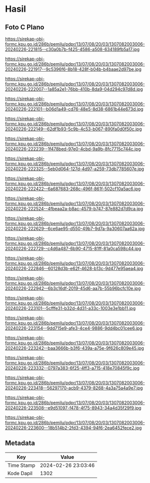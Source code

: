 # Hasil

## Foto C Plano

https://sirekap-obj-formc.kpu.go.id/286b/pemilu/pdpr/13/07/08/20/03/1307082003006-20240226-221815--c30a0b7b-f425-4586-a508-634189fb5a17.jpg

https://sirekap-obj-formc.kpu.go.id/286b/pemilu/pdpr/13/07/08/20/03/1307082003006-20240226-221917--9c5396f6-8b18-428f-b04b-b4baae2d97be.jpg

https://sirekap-obj-formc.kpu.go.id/286b/pemilu/pdpr/13/07/08/20/03/1307082003006-20240226-222007--1a85a2e1-76bb-410b-8da9-04d294c97d8d.jpg

https://sirekap-obj-formc.kpu.go.id/286b/pemilu/pdpr/13/07/08/20/03/1307082003006-20240226-222101--b06d1a49-cd76-48e5-8d38-6861b44e673d.jpg

https://sirekap-obj-formc.kpu.go.id/286b/pemilu/pdpr/13/07/08/20/03/1307082003006-20240226-222149--62df1b93-5c9b-4c53-b067-890fa0d0f50c.jpg

https://sirekap-obj-formc.kpu.go.id/286b/pemilu/pdpr/13/07/08/20/03/1307082003006-20240226-222239--1f478bed-97e0-4cbd-9a9b-8fc7715c744c.jpg

https://sirekap-obj-formc.kpu.go.id/286b/pemilu/pdpr/13/07/08/20/03/1307082003006-20240226-222325--5eb0d064-127d-4d97-a259-73db7785607e.jpg

https://sirekap-obj-formc.kpu.go.id/286b/pemilu/pdpr/13/07/08/20/03/1307082003006-20240226-222422--6a687683-268c-496f-861f-502cf10a5ac6.jpg

https://sirekap-obj-formc.kpu.go.id/286b/pemilu/pdpr/13/07/08/20/03/1307082003006-20240226-222524--4fbeaa2a-b8ac-4579-b747-87e882d7d9ca.jpg

https://sirekap-obj-formc.kpu.go.id/286b/pemilu/pdpr/13/07/08/20/03/1307082003006-20240226-222629--6ce6ae95-d550-49b7-9d7a-9a30607aa62a.jpg

https://sirekap-obj-formc.kpu.go.id/286b/pemilu/pdpr/13/07/08/20/03/1307082003006-20240226-222729--c4d6a487-6b90-4715-81ff-81a0ca598c44.jpg

https://sirekap-obj-formc.kpu.go.id/286b/pemilu/pdpr/13/07/08/20/03/1307082003006-20240226-222846--60128d3b-e62f-4628-b13c-9d477e95aea4.jpg

https://sirekap-obj-formc.kpu.go.id/286b/pemilu/pdpr/13/07/08/20/03/1307082003006-20240226-222942--6b3c16df-2019-45d6-aa7b-55b96bcfc10e.jpg

https://sirekap-obj-formc.kpu.go.id/286b/pemilu/pdpr/13/07/08/20/03/1307082003006-20240226-223101--5cfffe31-b32d-4d31-a33c-1003e3e1bb11.jpg

https://sirekap-obj-formc.kpu.go.id/286b/pemilu/pdpr/13/07/08/20/03/1307082003006-20240226-223154--9dd715e9-afe3-4ce4-9886-9dd4bc01cee6.jpg

https://sirekap-obj-formc.kpu.go.id/286b/pemilu/pdpr/13/07/08/20/03/1307082003006-20240226-223242--baa3666b-b3f6-439a-a75e-9f626c809e45.jpg

https://sirekap-obj-formc.kpu.go.id/286b/pemilu/pdpr/13/07/08/20/03/1307082003006-20240226-223332--0797a383-6f25-4ff3-a715-418e70845f9c.jpg

https://sirekap-obj-formc.kpu.go.id/286b/pemilu/pdpr/13/07/08/20/03/1307082003006-20240226-223418--56297170-acb9-4379-8268-4a3a75a4a9e7.jpg

https://sirekap-obj-formc.kpu.go.id/286b/pemilu/pdpr/13/07/08/20/03/1307082003006-20240226-223508--e9d51097-f478-4f75-8943-34a4d35f29f9.jpg

https://sirekap-obj-formc.kpu.go.id/286b/pemilu/pdpr/13/07/08/20/03/1307082003006-20240226-223600--18b514b2-2fd3-4394-94f6-2ea6452fece2.jpg


## Metadata

| Key        | Value               |
| ---------- | ------------------- |
| Time Stamp | 2024-02-26 23:03:46 |
| Kode Dapil | 1302                |



